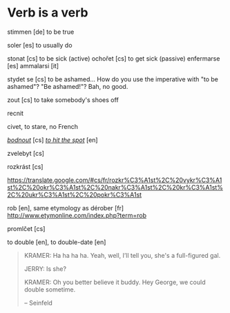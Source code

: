 Verb is a verb
===

stimmen [de] to be true

soler [es] to usually do

stonat [cs] to be sick (active)
ochořet [cs] to get sick (passive)
enfermarse [es] 
ammalarsi [it]

stydet se [cs] to be ashamed... How do you use the imperative with "to be ashamed"? "Be ashamed!"? Bah, no good.

zout [cs] to take somebody's shoes off

recnit

civet, to stare, no French

*[bodnout](http://slovnik.seznam.cz/cz-en/word/?q=bodnout&id=XX9utMDBW5E=&sugid=__4iUx18cUA=&sugword=bodnout%20se)*  [cs] *[to hit the spot](http://en.wiktionary.org/wiki/hit_the_spot)* [en]

zvelebyt [cs]

rozkrást [cs]

https://translate.google.com/#cs/fr/rozkr%C3%A1st%2C%20vykr%C3%A1st%2C%20okr%C3%A1st%2C%20nakr%C3%A1st%2C%20kr%C3%A1st%2C%20ukr%C3%A1st%2C%20pokr%C3%A1st

rob [en], same etymology as dérober [fr]
http://www.etymonline.com/index.php?term=rob

promlčet [cs]

to double [en], to double-date [en]

>KRAMER: Ha ha ha ha. Yeah, well, I’ll tell you, she's a full-figured gal.
>
>JERRY: Is she?
>
>KRAMER: Oh you better believe it buddy. Hey George, we could double sometime.
>
> &ndash; Seinfeld


